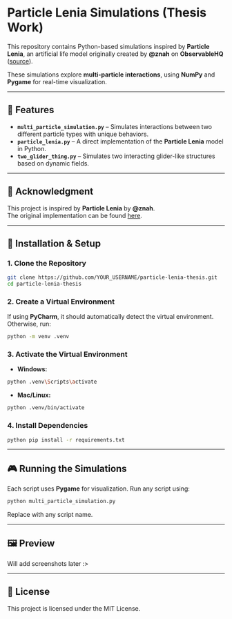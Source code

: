 ﻿# Particle Lenia Simulations (Thesis Work)

This repository contains Python-based simulations inspired by **Particle Lenia**, an artificial life model originally created by **@znah** on **ObservableHQ** ([source](https://observablehq.com/@znah/particle-lenia-from-scratch)).  

These simulations explore **multi-particle interactions**, using **NumPy** and **Pygame** for real-time visualization.

---

## 📌 Features
- **`multi_particle_simulation.py`** – Simulates interactions between two different particle types with unique behaviors.
- **`particle_lenia.py`** – A direct implementation of the **Particle Lenia** model in Python.
- **`two_glider_thing.py`** – Simulates two interacting glider-like structures based on dynamic fields.

---

## 🔬 Acknowledgment
This project is inspired by **Particle Lenia** by **@znah**.  
The original implementation can be found [here](https://observablehq.com/@znah/particle-lenia-from-scratch).

---

## 🚀 Installation & Setup
### **1. Clone the Repository**
```sh
git clone https://github.com/YOUR_USERNAME/particle-lenia-thesis.git
cd particle-lenia-thesis
```

### **2. Create a Virtual Environment**
If using **PyCharm**, it should automatically detect the virtual environment. Otherwise, run:
```sh
python -m venv .venv
```

### **3. Activate the Virtual Environment**
- **Windows:**
```sh
python .venv\Scripts\activate
```
- **Mac/Linux:**
```sh
python .venv/bin/activate
```

### **4. Install Dependencies**
```sh
python pip install -r requirements.txt
```

---

## 🎮 Running the Simulations
Each script uses **Pygame** for visualization. Run any script using:

```sh
python multi_particle_simulation.py
```
Replace with any script name.

---

## 🖼️ Preview

Will add screenshots later :>

---

## 📜 License

This project is licensed under the MIT License.